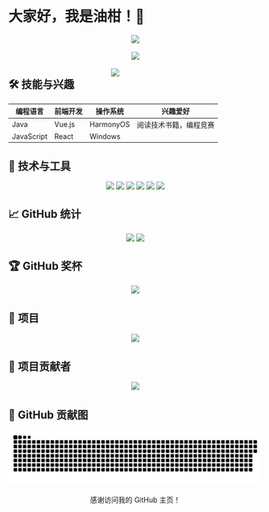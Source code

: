 # 大家好，我是油柑！👋

<p align="center">
  <img src="https://media.giphy.com/media/ZVik7pBtu9dNS/giphy.gif" width="800">
</p>

<p align="center">
  <img src="https://readme-typing-svg.herokuapp.com?font=Fira+Code&color=00FF00&size=30&center=true&vCenter=true&width=1000&height=100&lines=欢迎来到我的GitHub主页!;我是一名充满激情的开发者.;我热爱编程和阅读。">
</p>

<img align="right" width="300" src="https://media.giphy.com/media/qgQUggAC3Pfv687qPC/giphy.gif">

## 🛠️ 技能与兴趣

| 编程语言   | 前端开发 | 操作系统  | 兴趣爱好             |
| ---------- | -------- | --------- | -------------------- |
| Java       | Vue.js   | HarmonyOS | 阅读技术书籍，编程竞赛 |
| JavaScript | React    | Windows   |                      |

## 🔧 技术与工具

<p align="center">
  <img src="https://img.shields.io/badge/Java-007396?style=for-the-badge&logo=java&logoColor=white" />
  <img src="https://img.shields.io/badge/Vue.js-4FC08D?style=for-the-badge&logo=vue.js&logoColor=white" />
  <img src="https://img.shields.io/badge/React-61DAFB?style=for-the-badge&logo=react&logoColor=white" />
  <img src="https://img.shields.io/badge/HarmonyOS-FF0000?style=for-the-badge&logo=harmonyos&logoColor=white" />
  <img src="https://img.shields.io/badge/HTML5-E34F26?style=for-the-badge&logo=html5&logoColor=white" />
  <img src="https://img.shields.io/badge/GitHub-181717?style=for-the-badge&logo=github&logoColor=white" />
</p>

## 📈 GitHub 统计

<p align="center">
  <img height="180px" src="https://github-readme-stats.vercel.app/api?username=Yougan001&show_icons=true&theme=radical&count_private=true" />
  <img height="180px" src="https://github-readme-stats.vercel.app/api/top-langs/?username=Yougan001&layout=compact&theme=radical&langs_count=8" />
</p>

## 🏆 GitHub 奖杯

<p align="center">
  <img src="https://github-profile-trophy.vercel.app/?username=Yougan001&theme=onedark" />
</p>

## 🚀 项目

<p align="center">
  <a href="https://github.com/Yougan001/scholl-brand">
    <img src="https://github-readme-stats.vercel.app/api/pin/?username=Yougan001&repo=scholl-brand&theme=radical" />
  </a>
</p>

## 🌟 项目贡献者

<p align="center">
  <img src="https://contributors-img.web.app/image?repo=Yougan001/scholl-brand" />
</p>

## 🐍 GitHub 贡献图

<p align="center">
  <img src="https://raw.githubusercontent.com/Yougan001/Yougan001/output/github-contribution-grid-snake.svg" />
</p>


<p align="center">感谢访问我的 GitHub 主页！</p>
